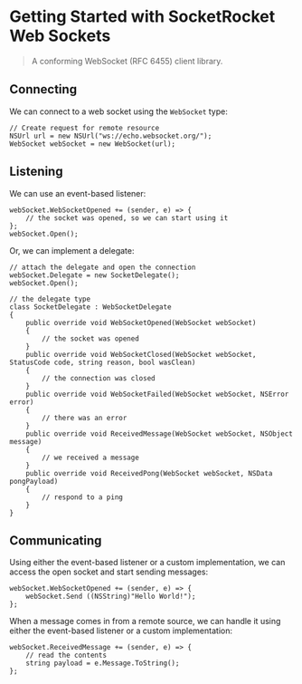 # Getting Started with SocketRocket Web Sockets

> A conforming WebSocket (RFC 6455) client library.

## Connecting

We can connect to a web socket using the `WebSocket` type:

    // Create request for remote resource
	NSUrl url = new NSUrl("ws://echo.websocket.org/");
    WebSocket webSocket = new WebSocket(url);

## Listening

We can use an event-based listener:

    webSocket.WebSocketOpened += (sender, e) => {
		// the socket was opened, so we can start using it
	};
	webSocket.Open();
	
Or, we can implement a delegate:

    // attach the delegate and open the connection
    webSocket.Delegate = new SocketDelegate();
	webSocket.Open();
	
	// the delegate type
	class SocketDelegate : WebSocketDelegate
	{
		public override void WebSocketOpened(WebSocket webSocket)
		{
			// the socket was opened
		}
		public override void WebSocketClosed(WebSocket webSocket, StatusCode code, string reason, bool wasClean)
		{
			// the connection was closed
		}
		public override void WebSocketFailed(WebSocket webSocket, NSError error)
		{
			// there was an error
		}
		public override void ReceivedMessage(WebSocket webSocket, NSObject message)
		{
			// we received a message
		}
		public override void ReceivedPong(WebSocket webSocket, NSData pongPayload)
		{
			// respond to a ping
		}
	}
	
## Communicating

Using either the event-based listener or a custom implementation, we can access the open socket and start sending messages:

	webSocket.WebSocketOpened += (sender, e) => {
	    webSocket.Send ((NSString)"Hello World!");
	};

When a message comes in from a remote source, we can handle it using either the event-based listener or a custom implementation:

	webSocket.ReceivedMessage += (sender, e) => {
	    // read the contents
	    string payload = e.Message.ToString();
	};
